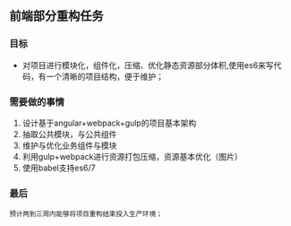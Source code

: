 ## 前端部分重构任务

### 目标
- 对项目进行模块化，组件化，压缩、优化静态资源部分体积,使用es6来写代码，有一个清晰的项目结构，便于维护；

### 需要做的事情
1. 设计基于angular+webpack+gulp的项目基本架构 
2. 抽取公共模块，与公共组件
3. 维护与优化业务组件与模块
4. 利用gulp+webpack进行资源打包压缩，资源基本优化（图片）
5. 使用babel支持es6/7


### 最后
```
预计两到三周内能够将项目重构结束投入生产环境；
```
